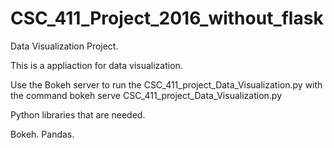 # CSC_411_Project_2016_without_flask
Data Visualization Project.

This is a appliaction for data visualization.

Use the Bokeh server to run the CSC_411_project_Data_Visualization.py with the command
    bokeh serve CSC_411_project_Data_Visualization.py
    
Python libraries that are needed.

Bokeh.
Pandas.
